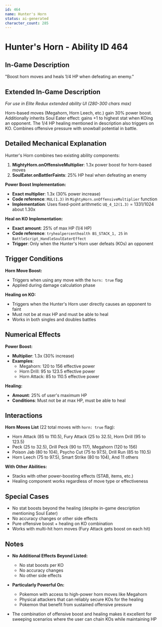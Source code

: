 ```yaml
---
id: 464
name: Hunter's Horn
status: ai-generated
character_count: 285
---
```


# Hunter's Horn - Ability ID 464

## In-Game Description
"Boost horn moves and heals 1/4 HP when defeating an enemy."

## Extended In-Game Description
*For use in Elite Redux extended ability UI (280-300 chars max)*

Horn-based moves (Megahorn, Horn Leech, etc.) gain 30% power boost. Additionally inherits Soul Eater effect: gains +1 to highest stat when KOing an opponent. The 1/4 HP healing mentioned in description also triggers on KO. Combines offensive pressure with snowball potential in battle.

## Detailed Mechanical Explanation

Hunter's Horn combines two existing ability components:
1. **MightyHorn.onOffensiveMultiplier**: 1.3x power boost for horn-based moves
2. **SoulEater.onBattlerFaints**: 25% HP heal when defeating an enemy

**Power Boost Implementation:**
- **Exact multiplier**: 1.3x (30% power increase)
- **Code reference**: `MUL(1.3)` in `MightyHorn.onOffensiveMultiplier` function
- **Implementation**: Uses fixed-point arithmetic `UQ_4_12(1.3)` = 1331/1024 about 1.30x

**Heal on KO Implementation:**
- **Exact amount**: 25% of max HP (1/4 HP)
- **Code reference**: `tryhealpercenthealth BS_STACK_1, 25` in `BattleScript_HandleSoulEaterEffect`
- **Trigger**: Only when the Hunter's Horn user defeats (KOs) an opponent

## Trigger Conditions

**Horn Move Boost:**
- Triggers when using any move with the `horn: true` flag
- Applied during damage calculation phase

**Healing on KO:**
- Triggers when the Hunter's Horn user directly causes an opponent to faint
- Must not be at max HP and must be able to heal
- Works in both singles and doubles battles

## Numerical Effects

**Power Boost:**
- **Multiplier**: 1.3x (30% increase)
- **Examples**: 
  - Megahorn: 120 to 156 effective power
  - Horn Drill: 95 to 123.5 effective power
  - Horn Attack: 85 to 110.5 effective power

**Healing:**
- **Amount**: 25% of user's maximum HP
- **Conditions**: Must not be at max HP, must be able to heal

## Interactions

**Horn Moves List** (22 total moves with `horn: true` flag):
- Horn Attack (85 to 110.5), Fury Attack (25 to 32.5), Horn Drill (95 to 123.5)
- Peck (25 to 32.5), Drill Peck (90 to 117), Megahorn (120 to 156)
- Poison Jab (80 to 104), Psycho Cut (75 to 97.5), Drill Run (85 to 110.5)
- Horn Leech (75 to 97.5), Smart Strike (80 to 104), And 11 others

**With Other Abilities:**
- Stacks with other power-boosting effects (STAB, items, etc.)
- Healing component works regardless of move type or effectiveness

## Special Cases

- No stat boosts beyond the healing (despite in-game description mentioning Soul Eater)
- No accuracy changes or other side effects
- Pure offensive boost + healing on KO combination
- Works with multi-hit horn moves (Fury Attack gets boost on each hit)

## Notes

- **No Additional Effects Beyond Listed:**
  - No stat boosts per KO
  - No accuracy changes
  - No other side effects

- **Particularly Powerful On:**
  - Pokemon with access to high-power horn moves like Megahorn
  - Physical attackers that can reliably secure KOs for the healing
  - Pokemon that benefit from sustained offensive pressure

- The combination of offensive boost and healing makes it excellent for sweeping scenarios where the user can chain KOs while maintaining HP
